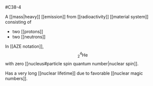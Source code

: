 #C38-4

A [[mass|heavy]] [[emission]] from [[radioactivity]] [[material system]] consisting of 
- two [[protons]]
- two [[neutrons]]

In [[AZE notation]], $${}_2^4\text{He}$$
with zero [[nucleus#particle spin quantum number|nuclear spin]].

Has a very long [[nuclear lifetime]] due to favorable [[nuclear magic numbers]].